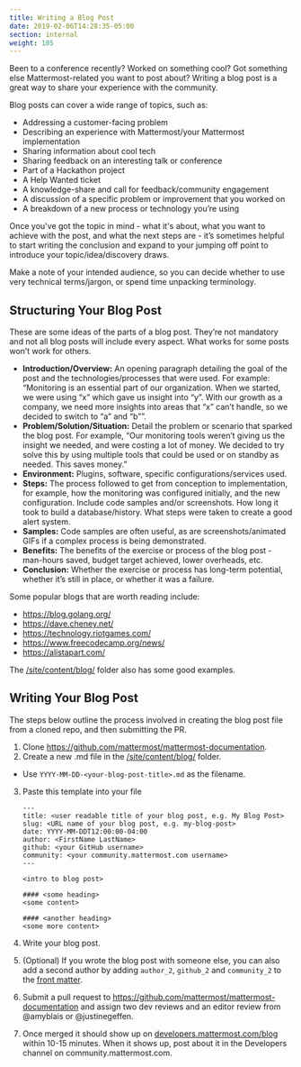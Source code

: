 ```yaml
---
title: Writing a Blog Post
date: 2019-02-06T14:28:35-05:00
section: internal
weight: 105
---
```


Been to a conference recently? Worked on something cool? Got something else Mattermost-related you want to post about? Writing a blog post is a great way to share your experience with the community. 

Blog posts can cover a wide range of topics, such as:

- Addressing a customer-facing problem
- Describing an experience with Mattermost/your Mattermost implementation 
- Sharing information about cool tech 
- Sharing feedback on an interesting talk or conference 
- Part of a Hackathon project
- A Help Wanted ticket
- A knowledge-share and call for feedback/community engagement
- A discussion of a specific problem or improvement that you worked on
- A breakdown of a new process or technology you’re using


Once you've got the topic in mind - what it's about, what you want to achieve with the post, and what the next steps are - it’s sometimes helpful to start writing the conclusion and expand to your jumping off point to introduce your topic/idea/discovery draws.

Make a note of your intended audience, so you can decide whether to use very technical terms/jargon, or spend time unpacking terminology.


Structuring Your Blog Post
--------------------------

These are some ideas of the parts of a blog post. They’re not mandatory and not all blog posts will include every aspect. What works for some posts won’t work for others. 

- **Introduction/Overview:** An opening paragraph detailing the goal of the post and the technologies/processes that were used. For example: “Monitoring is an essential part of our organization. When we started, we were using “x” which gave us insight into “y”. With our growth as a company, we need more insights into areas that “x” can’t handle, so we decided to switch to “a” and “b””.  
- **Problem/Solution/Situation:** Detail the problem or scenario that sparked the blog post. For example, “Our monitoring tools weren’t giving us the insight we needed, and were costing a lot of money. We decided to try solve this by using multiple tools that could be used or on standby as needed. This saves money.” 
- **Environment:** Plugins, software, specific configurations/services used. 
- **Steps:** The process followed to get from conception to implementation, for example, how the monitoring was configured initially, and the new configuration. Include code samples and/or screenshots. How long it took to build a database/history. What steps were taken to create a good alert system. 
- **Samples:** Code samples are often useful, as are screenshots/animated GIFs if a complex process is being demonstrated. 
- **Benefits:** The benefits of the exercise or process of the blog post - man-hours saved, budget target achieved, lower overheads, etc. 
- **Conclusion:** Whether the exercise or process has long-term potential, whether it’s still in place, or whether it was a failure. 

Some popular blogs that are worth reading include:
- https://blog.golang.org/
- https://dave.cheney.net/
- https://technology.riotgames.com/
- https://www.freecodecamp.org/news/
- https://alistapart.com/

The [/site/content/blog/](https://github.com/mattermost/mattermost-documentation/tree/master/site/content/blog) folder also has some good examples.

Writing Your Blog Post
----------------------

The steps below outline the process involved in creating the blog post file from a cloned repo, and then submitting the PR.  

1. Clone https://github.com/mattermost/mattermost-documentation.
2. Create a new .md file in the [/site/content/blog/](https://github.com/mattermost/mattermost-documentation/tree/master/site/content/blog) folder.
  - Use `YYYY-MM-DD-<your-blog-post-title>.md` as the filename.

3. Paste this template into your file

    ```
    ---
    title: <user readable title of your blog post, e.g. My Blog Post>
    slug: <URL name of your blog post, e.g. my-blog-post>
    date: YYYY-MM-DDT12:00:00-04:00
    author: <FirstName LastName>
    github: <your GitHub username>
    community: <your community.mattermost.com username>
    ---

    <intro to blog post>

    #### <some heading>
    <some content>

    #### <another heading>
    <some more content>
    ```

4. Write your blog post.
5. (Optional) If you wrote the blog post with someone else, you can also add a second author by adding `author_2`, `github_2` and `community_2` to the [front matter](https://gohugo.io/content-management/front-matter).
6. Submit a pull request to https://github.com/mattermost/mattermost-documentation and assign two dev reviews and an editor review from @amyblais or @justinegeffen.
7. Once merged it should show up on [developers.mattermost.com/blog](https://developers.mattermost.com/blog) within 10-15 minutes. When it shows up, post about it in the Developers channel on community.mattermost.com.

